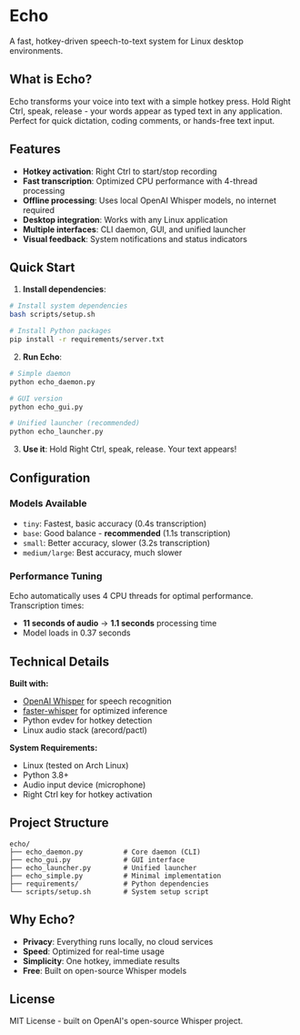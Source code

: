 # Echo

A fast, hotkey-driven speech-to-text system for Linux desktop environments.

## What is Echo?

Echo transforms your voice into text with a simple hotkey press. Hold Right Ctrl, speak, release - your words appear as typed text in any application. Perfect for quick dictation, coding comments, or hands-free text input.

## Features

- **Hotkey activation**: Right Ctrl to start/stop recording
- **Fast transcription**: Optimized CPU performance with 4-thread processing
- **Offline processing**: Uses local OpenAI Whisper models, no internet required
- **Desktop integration**: Works with any Linux application
- **Multiple interfaces**: CLI daemon, GUI, and unified launcher
- **Visual feedback**: System notifications and status indicators

## Quick Start

1. **Install dependencies**:
```bash
# Install system dependencies
bash scripts/setup.sh

# Install Python packages
pip install -r requirements/server.txt
```

2. **Run Echo**:
```bash
# Simple daemon
python echo_daemon.py

# GUI version  
python echo_gui.py

# Unified launcher (recommended)
python echo_launcher.py
```

3. **Use it**: Hold Right Ctrl, speak, release. Your text appears!

## Configuration

### Models Available
- `tiny`: Fastest, basic accuracy (0.4s transcription)
- `base`: Good balance - **recommended** (1.1s transcription) 
- `small`: Better accuracy, slower (3.2s transcription)
- `medium/large`: Best accuracy, much slower

### Performance Tuning
Echo automatically uses 4 CPU threads for optimal performance. Transcription times:
- **11 seconds of audio** → **1.1 seconds** processing time
- Model loads in 0.37 seconds

## Technical Details

**Built with:**
- [OpenAI Whisper](https://github.com/openai/whisper) for speech recognition
- [faster-whisper](https://github.com/SYSTRAN/faster-whisper) for optimized inference
- Python evdev for hotkey detection
- Linux audio stack (arecord/pactl)

**System Requirements:**
- Linux (tested on Arch Linux)
- Python 3.8+
- Audio input device (microphone)
- Right Ctrl key for hotkey activation

## Project Structure

```
echo/
├── echo_daemon.py          # Core daemon (CLI)
├── echo_gui.py             # GUI interface
├── echo_launcher.py        # Unified launcher
├── echo_simple.py          # Minimal implementation
├── requirements/           # Python dependencies
└── scripts/setup.sh        # System setup script
```

## Why Echo?

- **Privacy**: Everything runs locally, no cloud services
- **Speed**: Optimized for real-time usage
- **Simplicity**: One hotkey, immediate results
- **Free**: Built on open-source Whisper models

## License

MIT License - built on OpenAI's open-source Whisper project.